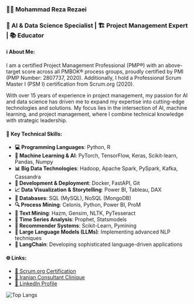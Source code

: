 ### 👨‍💼 Mohammad Reza Rezaei  
### 🧠 AI & Data Science Specialist | 🏗️ Project Management Expert | 📚 Educator

#### ℹ️ About Me:  
I am a certified Project Management Professional (PMP®) with an above-target score across all PMBOK® process groups, proudly certified by PMI (PMP Number: 2807737, 2020). Additionally, I hold a Professional Scrum Master I (PSM I) certification from Scrum.org (2020).

With over 15 years of experience in project management, my passion for AI and data science has driven me to expand my expertise into cutting-edge technologies and solutions. My focus lies in the intersection of AI, machine learning, and project management, where I combine technical knowledge with strategic leadership.

#### 🔧 Key Technical Skills:  
- **💻 Programming Languages**: Python, R  
- **🤖 Machine Learning & AI**: PyTorch, TensorFlow, Keras, Scikit-learn, Pandas, Numpy  
- **📊 Big Data Technologies**: Hadoop, Apache Spark, PySpark, Kafka, Cassandra  
- **🚀 Development & Deployment**: Docker, FastAPI, Git  
- **📈 Data Visualization & Storytelling**: Power BI, Tableau, DAX  
- **💾 Databases**: SQL (MySQL), NoSQL (MongoDB)  
- **🔍 Process Mining**: Celonis, Python, Power BI, ProM  
- **📝 Text Mining**: Hazm, Gensim, NLTK, PyTesseract  
- **📅 Time Series Analysis**: Prophet, Statsmodels  
- **🎯 Recommender Systems**: Scikit-Learn, Pymining  
- **🧠 Large Language Models (LLMs)**: Implementing advanced NLP techniques  
- **🔗 LangChain**: Developing sophisticated language-driven applications  

#### 🌐 Links:  
- [📜 Scrum.org Certification](https://www.scrum.org/certificates/553046)  
- [🏢 Iranian Consultant Clinique](https://iranmcc.com/)  
- [🔗 LinkedIn Profile](https://www.linkedin.com/in/m-rezaei/)


<!--
<p align="center">
    <img src="https://github-readme-stats.vercel.app/api?username=M-RezaeiGH&show_icons=true&count_private=true" alt="GitHub Stats">
</p>

<p align="center">
    <img src="https://github-readme-stats.vercel.app/api/top-langs/?username=M-RezaeiGH&layout=compact" alt="Top Languages">
</p>
-->

![Top Langs](https://github-readme-stats.vercel.app/api/top-langs/?username=M-RezaeiGH&layout=compact)

